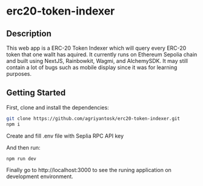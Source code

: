 # erc20-token-indexer

## Description
This web app is a ERC-20 Token Indexer which will query every ERC-20 token that one wallt has aquired. It currently runs on Ethereum Sepolia chain and built using NextJS, Rainbowkit, Wagmi, and AlchemySDK. It may still contain a lot of bugs such as mobile display since it was for learning purposes.

## Getting Started

First, clone and install the dependencies:

```bash
git clone https://github.com/agriyantosk/erc20-token-indexer.git
npm i
```
Create and fill .env file with Seplia RPC API key

And then run:
```bash
npm run dev
```

Finally go to http://localhost:3000 to see the runing application on development environment.

